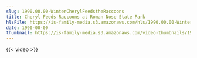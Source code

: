 ```yaml
---
slug: 1990.00.00-WinterCherylFeedstheRaccoons
title: Cheryl Feeds Raccoons at Roman Nose State Park
hlsFile: https://is-family-media.s3.amazonaws.com/hls/1990.00.00-WinterCherylFeedstheRaccoons/1990.00.00-WinterCherylFeedstheRaccoons.m3u8
date: 1990-00-00
thumbnail: https://is-family-media.s3.amazonaws.com/video-thumbnails/1990.00.00-WinterCherylFeedstheRaccoons.png
---
```

{{< video >}}
